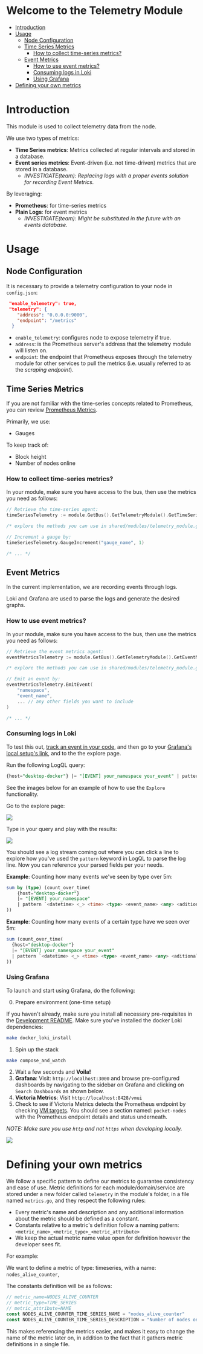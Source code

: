 # Welcome to the Telemetry Module <!-- omit in toc -->

- [Introduction](#introduction)
- [Usage](#usage)
  - [Node Configuration](#node-configuration)
  - [Time Series Metrics](#time-series-metrics)
    - [How to collect time-series metrics?](#how-to-collect-time-series-metrics)
  - [Event Metrics](#event-metrics)
    - [How to use event metrics?](#how-to-use-event-metrics)
    - [Consuming logs in Loki](#consuming-logs-in-loki)
    - [Using Grafana](#using-grafana)
- [Defining your own metrics](#defining-your-own-metrics)

# Introduction

This module is used to collect telemetry data from the node.

We use two types of metrics:

- **Time Series metrics**: Metrics collected at regular intervals and stored in a database.
- **Event series metrics**: Event-driven (i.e. not time-driven) metrics that are stored in a database.
  - _INVESTIGATE(team): Replacing logs with a proper events solution for recording Event Metrics._

By leveraging:

- **Prometheus**: for time-series metrics
- **Plain Logs**: for event metrics
  - _INVESTIGATE(team): Might be substituted in the future with an events database._

# Usage

## Node Configuration

It is necessary to provide a telemetry configuration to your node in `config.json`:

```json
 "enable_telemetry": true,
 "telemetry": {
    "address": "0.0.0.0:9000",
    "endpoint": "/metrics"
  }
```

- `enable_telemetry`: configures node to expose telemetry if true.
- `address`: is the Prometheus server's address that the telemetry module will listen on.
- `endpoint`: the endpoint that Prometheus exposes through the telemetry module for other services to pull the metrics (i.e. usually referred to as the _scraping endpoint_).

## Time Series Metrics

If you are not familiar with the time-series concepts related to Prometheus, you can review [Prometheus Metrics](https://prometheus.io/docs/concepts/metric_types/).

Primarily, we use:

- Gauges

To keep track of:

- Block height
- Number of nodes online

### How to collect time-series metrics?

In your module, make sure you have access to the bus, then use the metrics you need as follows:

```go
// Retrieve the time-series agent:
timeSeriesTelemetry := module.GetBus().GetTelemetryModule().GetTimeSeriesAgent()

/* explore the methods you can use in shared/modules/telemetry_module.go */

// Increment a gauge by:
timeSeriesTelemetry.GaugeIncrement("gauge_name", 1)

/* ... */
```

## Event Metrics

In the current implementation, we are recording events through logs.

Loki and Grafana are used to parse the logs and generate the desired graphs.

### How to use event metrics?

In your module, make sure you have access to the bus, then use the metrics you need as follows:

```go
// Retrieve the event metrics agent:
eventMetricsTelemetry := module.GetBus().GetTelemetryModule().GetEventMetricsAgent()

/* explore the methods you can use in shared/modules/telemetry_module.go */

// Emit an event by:
eventMetricsTelemetry.EmitEvent(
    "namespace",
    "event_name",
    ... // any other fields you want to include
)

/* ... */
```

### Consuming logs in Loki

To test this out, [track an event in your code](#event-metrics), and then go to your [Grafana's local setup's link](#using-grafana), and to the the explore page.

Run the following LogQL query:

```sql
{host="desktop-docker"} |= "[EVENT] your_namespace your_event" | pattern `<datetime> <_> <time> <type> <event_name> <any> <aditional> <whitespaced> <items>` | logfmt
```

See the images below for an example of how to use the `Explore` functionality.

Go to the explore page:

![](docs/explore-loki-on-grafana-pt-1.gif)

Type in your query and play with the results:

![](docs/explore-loki-on-grafana-pt-2.gif)

You should see a log stream coming out where you can click a line to explore how you've used the `pattern` keyword in LogQL to parse the log line. Now you can reference your parsed fields per your needs.

**Example**: Counting how many events we've seen by type over 5m:

```sql
sum by (type) (count_over_time(
    {host="desktop-docker"}
    |= "[EVENT] your_namespace"
    | pattern `<datetime> <_> <time> <type> <event_name> <any> <aditional> <whitespaced> <items>`[5m]
))
```

**Example**: Counting how many events of a certain type have we seen over 5m:

```sql
sum (count_over_time(
  {host="desktop-docker"}
  |= "[EVENT] your_namespace your_event"
  | pattern `<datetime> <_> <time> <type> <event_name> <any> <aditional> <whitespaced> <items>`[5m]
))
```

### Using Grafana

To launch and start using Grafana, do the following:

0. Prepare environment (one-time setup)

If you haven't already, make sure you install all necessary pre-requisites in the [Development README](docs/development/README.md).
Make sure you've installed the docker Loki dependencies:

```bash
make docker_loki_install
```

1. Spin up the stack

```bash
make compose_and_watch
```

2. Wait a few seconds and **Voila!**
3. **Grafana**: Visit: `http://localhost:3000` and browse pre-configured dashboards by navigating to the sidebar on Grafana and clicking on `Search Dashboards` as shown below.
4. **Victoria Metrics**: Visit `http://localhost:8428/vmui`
5. Check to see if Victoria Metrics detects the Prometheus endpoint by checking [VM targets](http://localhost:8428/targets). You should see a section named: `pocket-nodes` with the Prometheus endpoint details and status underneath.

_NOTE: Make sure you use `http` and not `https` when developing locally._

![](docs/browsing-existing-dashboards.gif)

# Defining your own metrics

We follow a specific pattern to define our metrics to guarantee consistency and ease of use.
Metric definitions for each module/domain/service are stored under a new folder called `telemetry` in the module's folder, in a file named `metrics.go`, and they respect the following rules:

- Every metric's name and description and any additional information about the metric should be defined as a constant.
- Constants relative to a metric's definition follow a naming pattern: `<metric_name>_<metric_type>_<metric_attribute>`
- We keep the actual metric name value open for definition however the developer sees fit.

For example:

We want to define a metric of type: timeseries, with a name: `nodes_alive_counter`,

The constants definition will be as follows:

```go
// metric_name=NODES_ALIVE_COUNTER
// metric_type=TIME_SERIES
// metric_attribute=NAME
const NODES_ALIVE_COUNTER_TIME_SERIES_NAME = "nodes_alive_counter"
const NODES_ALIVE_COUNTER_TIME_SERIES_DESCRIPTION = "Number of nodes online"
```

This makes referencing the metrics easier, and makes it easy to change the name of the metric later on, in addition to the fact that it gathers metric definitions in a single file.

